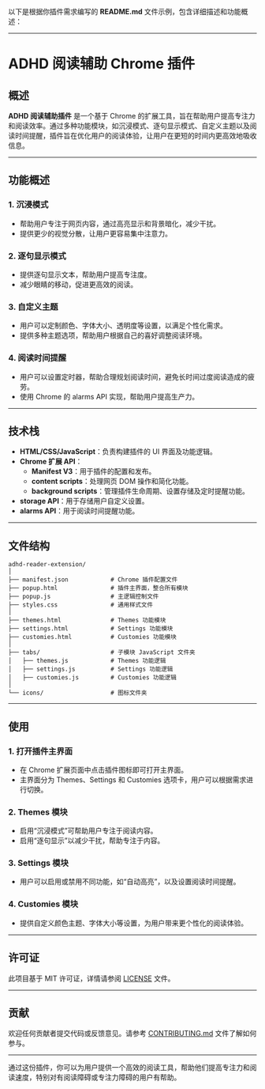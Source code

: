 以下是根据你插件需求编写的 **README.md** 文件示例，包含详细描述和功能概述：

---

# ADHD 阅读辅助 Chrome 插件

## 概述

**ADHD 阅读辅助插件** 是一个基于 Chrome 的扩展工具，旨在帮助用户提高专注力和阅读效率。通过多种功能模块，如沉浸模式、逐句显示模式、自定义主题以及阅读时间提醒，插件旨在优化用户的阅读体验，让用户在更短的时间内更高效地吸收信息。

---

## 功能概述

### 1. **沉浸模式**  
- 帮助用户专注于网页内容，通过高亮显示和背景暗化，减少干扰。  
- 提供更少的视觉分散，让用户更容易集中注意力。

### 2. **逐句显示模式**  
- 提供逐句显示文本，帮助用户提高专注度。  
- 减少眼睛的移动，促进更高效的阅读。

### 3. **自定义主题**  
- 用户可以定制颜色、字体大小、透明度等设置，以满足个性化需求。  
- 提供多种主题选项，帮助用户根据自己的喜好调整阅读环境。

### 4. **阅读时间提醒**  
- 用户可以设置定时器，帮助合理规划阅读时间，避免长时间过度阅读造成的疲劳。  
- 使用 Chrome 的 alarms API 实现，帮助用户提高生产力。

---

## 技术栈

- **HTML/CSS/JavaScript**：负责构建插件的 UI 界面及功能逻辑。
- **Chrome 扩展 API**：  
  - **Manifest V3**：用于插件的配置和发布。
  - **content scripts**：处理网页 DOM 操作和简化功能。
  - **background scripts**：管理插件生命周期、设置存储及定时提醒功能。
- **storage API**：用于存储用户自定义设置。
- **alarms API**：用于阅读时间提醒功能。

---

## 文件结构

```
adhd-reader-extension/
│
├── manifest.json            # Chrome 插件配置文件
├── popup.html               # 插件主界面，整合所有模块
├── popup.js                 # 主逻辑控制文件
├── styles.css               # 通用样式文件
│
├── themes.html              # Themes 功能模块
├── settings.html            # Settings 功能模块
├── customies.html           # Customies 功能模块
│
├── tabs/                    # 子模块 JavaScript 文件夹
│   ├── themes.js            # Themes 功能逻辑
│   ├── settings.js          # Settings 功能逻辑
│   ├── customies.js         # Customies 功能逻辑
│
└── icons/                   # 图标文件夹
```

---

## 使用

### 1. **打开插件主界面**  
- 在 Chrome 扩展页面中点击插件图标即可打开主界面。  
- 主界面分为 Themes、Settings 和 Customies 选项卡，用户可以根据需求进行切换。

### 2. **Themes 模块**  
- 启用“沉浸模式”可帮助用户专注于阅读内容。  
- 启用“逐句显示”以减少干扰，帮助专注于内容。

### 3. **Settings 模块**  
- 用户可以启用或禁用不同功能，如“自动高亮”，以及设置阅读时间提醒。

### 4. **Customies 模块**  
- 提供自定义颜色主题、字体大小等设置，为用户带来更个性化的阅读体验。

---

## 许可证

此项目基于 MIT 许可证，详情请参阅 [LICENSE](LICENSE) 文件。

---

## 贡献

欢迎任何贡献者提交代码或反馈意见。请参考 [CONTRIBUTING.md](CONTRIBUTING.md) 文件了解如何参与。

---

通过这份插件，你可以为用户提供一个高效的阅读工具，帮助他们提高专注力和阅读速度，特别对有阅读障碍或专注力障碍的用户有帮助。